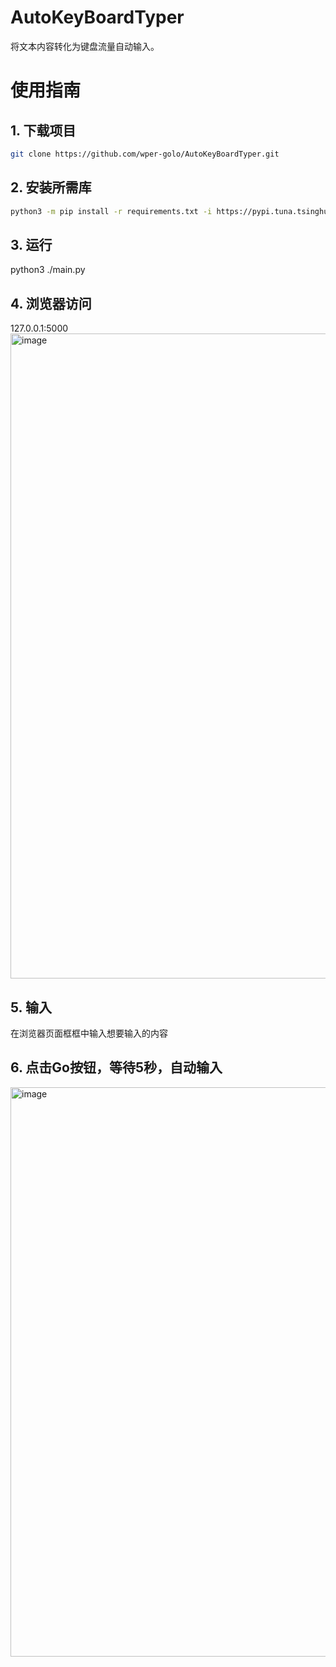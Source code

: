 # AutoKeyBoardTyper
将文本内容转化为键盘流量自动输入。

# 使用指南
## 1. 下载项目
```bash
git clone https://github.com/wper-golo/AutoKeyBoardTyper.git
```
## 2. 安装所需库

```bash
python3 -m pip install -r requirements.txt -i https://pypi.tuna.tsinghua.edu.cn/simple
```

## 3. 运行
python3 ./main.py

## 4. 浏览器访问 

127.0.0.1:5000
<img width="1032" alt="image" src="https://github.com/wper-golo/AutoKeyBoardTyper/assets/77011000/ac53d0cb-aee1-4a91-8717-107f4ef86d20">

## 5. 输入
在浏览器页面框框中输入想要输入的内容

## 6. 点击Go按钮，等待5秒，自动输入
<img width="911" alt="image" src="https://github.com/wper-golo/AutoKeyBoardTyper/assets/77011000/b0dc0756-300b-417f-80c6-00075be1fec7">
